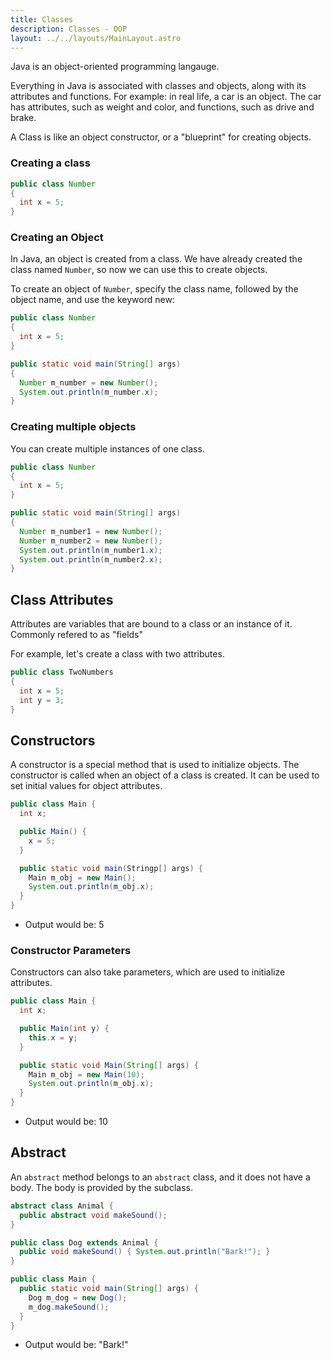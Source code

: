 ```yaml
---
title: Classes
description: Classes - OOP
layout: ../../layouts/MainLayout.astro
---
```


Java is an object-oriented programming langauge.

Everything in Java is associated with classes and objects, along with its attributes and functions. For example: in real life, a car is an object. The car has attributes, such as weight and color, and functions, such as drive and brake.

A Class is like an object constructor, or a "blueprint" for creating objects.

### Creating a class

```java
public class Number
{
  int x = 5;
}
```

### Creating an Object

In Java, an object is created from a class. We have already created the class named ```Number```, so now we can use this to create objects.

To create an object of ```Number```, specify the class name, followed by the object name, and use the keyword new:

```java
public class Number
{
  int x = 5;
}

public static void main(String[] args)
{
  Number m_number = new Number();
  System.out.println(m_number.x);
} 
```

### Creating multiple objects

You can create multiple instances of one class.

```java
public class Number
{
  int x = 5;
}

public static void main(String[] args)
{
  Number m_number1 = new Number();
  Number m_number2 = new Number();
  System.out.println(m_number1.x);
  System.out.println(m_number2.x);
} 
```

## Class Attributes

Attributes are variables that are bound to a class or an instance of it. Commonly refered to as "fields"

For example, let's create a class with two attributes.

```java
public class TwoNumbers
{
  int x = 5;
  int y = 3;
}
```

## Constructors

A constructor is a special method that is used to initialize objects. The constructor is called when an object of a class is created. It can be used to set initial values for object attributes.

```java
public class Main {
  int x;

  public Main() {
    x = 5;
  }

  public static void main(Stringp[] args) {
    Main m_obj = new Main();
    System.out.println(m_obj.x);
  }
}
```

* Output would be: 5

### Constructor Parameters

Constructors can also take parameters, which are used to initialize attributes.

```java
public class Main {
  int x;

  public Main(int y) {
    this.x = y;
  }

  public static void Main(String[] args) {
    Main m_obj = new Main(10);
    System.out.println(m_obj.x);
  }
}
```

* Output would be: 10

## Abstract

An ```abstract``` method belongs to an ```abstract``` class, and it does not have a body. The body is provided by the subclass.

```java
abstract class Animal {
  public abstract void makeSound();
}

public class Dog extends Animal {
  public void makeSound() { System.out.println("Bark!"); }
}

public class Main {
  public static void main(String[] args) { 
    Dog m_dog = new Dog();
    m_dog.makeSound();
  }
}
```

* Output would be: "Bark!"
